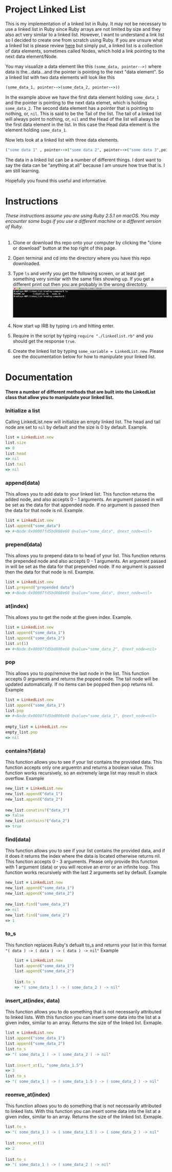 # Project Linked List
This is my implementation of a linked list in Ruby. It may not be necessary to use a linked list in Ruby since Ruby arrays are not limited by size and they also act very similar to a linked list. However, I want to understand a link list so I decided to create one from scratch using Ruby. If you are unsure what a linked list is please review [here](https://en.wikipedia.org/wiki/Linked_list) but simply put, a linked list is a collection of data elements, sometimes called Nodes, which hold a link pointing to the next data element/Node. 

You may visualize a data element like this `(some_data, pointer-->)` where data is the...data...and the pointer is pointing to the next "data element". So a linked list with two data elements will look like this 
```Ruby
(some_data_1, pointer-->(some_data_2, pointer-->)) 
```
In the example above we have the first data element holding `some_data_1` and the pointer is pointing to the next data elemet, which is holding `some_data_2`. The second data element has a pointer that is pointing to nothing, or, `nil`. This is said to be the Tail of the list. The tail of a linked list will always point to nothing, or, `nil` and the Head of the list will always be the first data element in the list. In this case the Head data element is the element holding `some_data_1`. 


Now lets look at a  linked list with three data elements.
```Ruby
("some data 1" , pointer-->("some data 2", pointer-->("some data 3",pointer-->)))
```

The data in a linked list can be a number of different things. I dont want to say the data can be "anything at all" because I am unsure how true that is. I am still learning. 

Hopefully you found this useful and informative. 

# Instructions 
###### These instructions assume you are using Ruby 2.5.1 on macOS. You may encounter some bugs if you use a different machine or a different version of Ruby. 

1) Clone or download ths repo onto your computer by clicking the "clone or download" button at the top right of this page. 

2) Open terminal and cd into the directory where you have this repo downloaded. 

3) Type `ls` and verify you get the following screen, or at least get something very similar with the same files showing up. If you get a different print out then you are probably in the wrong directotry. 
![screen shot](https://github.com/BShowen/Linked_list_in_Ruby/blob/master/screenshots/screen_shot_1.png "screen shot")

4) Now start up IRB by typing `irb` and hitting enter. 

5) Require in the script by typing `require "./linkedlist.rb"` and you should get the response `true`. 

6) Create the linked list by typing `some_variable = LinkedList.new`. Please see the documentation below for how to manipulate your linked list. 

# Documentation 

#### There a number of different methods that are built into the LinkedList class that allow you to manipulate your linked list. 

### Initialize a list
Calling LinkedList.new will initialize an empty linked list. The head and tail node are set to `nil` by default and the size is 0 by default. 
Example. 
```Ruby
list = LinkedList.new 
list.size 
=> 0
list.head 
=> nil
list.tail
=> nil
```

### append(data)
This allows you to add data to your linked list. This function returns the added node, and also accepts 0 - 1 arguments. An argument passed in will be set as the data for that appended node. If no argument is passed then the data for that node is nil. 
Example. 
```Ruby
list = LinkedList.new
list.append("some_data")
=> #<Node:0x00007fd5bd808e60 @value="some_data", @next_node=nil>
```

### prepend(data)
This allows you to prepend data to to head of your list. This function returns the prepended node and also accepts 0 - 1 arguments. An argument passed in will be set as the data for that prepended node. If no argument is passed then the data for that node is nil. 
Example.
```Ruby
list = LinkedList.new
list.prepend("prepended data")
=> #<Node:0x00007fd5bd808e60 @value="some_data", @next_node=nil>
```

### at(index)
This allows you to get the node at the given index. 
Example.
```Ruby
list = LinkedList.new 
list.append("some_data_1")
list.append("some_data_2")
list.at(1)
=> #<Node:0x00007fd5bd808e60 @value="some_data_2", @next_node=nil>
```

### pop
This allows you to pop/remove the last node in the list. This function accepts 0 arguments and returns the popped node. The tail node will be updated automatically. If no items can be popped then pop returns nil. 
Example
```Ruby
list = LinkedList.new
list.append("some_data_1")
list.pop 
=> #<Node:0x00007fd5bd808e60 @value="some_data_1", @next_node=nil>

empty_list = LinkedList.new
empty_list.pop
=> nil 
```

### contains?(data)
This function allows you to see if your list contains the provided data. This function accepts only one arguemtn and returns a boolean value. This function works recursively, so an extremely large list may result in stack overflow. 
Example
```Ruby
new_list = LinkedList.new 
new_list.append("data_1")
new_list.append("data_2")

new_list.conatins?("data_3")
=> false
new_list.contains?("data_2")
=> true
```

### find(data)
This function allows you to see if your list contains the provided data, and if it does it returns the index where the data is located otherwise returns nil. This function accepts 0 - 3 arguments. Please only provide this function with 1 argument (data) or you will receive an error or an infinite loop. This function works recursively with the last 2 arguments set by default. 
Example
```Ruby
new_list = LinkedList.new
new_list.append("some_data_1")
new_list.append("some_data_2")

new_list.find("some_data_3")
=> nil
new_list.find("some_data_2")
=> 1
```

### to_s
This function replaces Ruby's defualt to_s and returns your list in this format
`"( data ) -> ( data ) -> ( data ) -> nil"`
Example
```Ruby
    list = LinkedList.new 
    list.append("some_data_1")
    list.append("some_data_2")

    list.to_s
    => "( some_data_1 ) -> ( some_data_2 ) -> nil"
```

### insert_at(index, data)
This function allows you to do something that is not necessarily attributed to linked lists. With this function you can insert some data into the list at a given index, similar to an array. Returns the size of the linked list. 
Exmaple. 
```Ruby
list = LinkedList.new
list.append("some_data_1")
list.append("some_data_2")
list.to_s 
=> "( some_data_1 ) -> ( some_data_2 ) -> nil"

list.insert_at(1, "some_data_1.5")
=> 3
list.to_s
=> "( some_data_1 ) -> ( some_data_1.5 ) -> ( some_data_2 ) -> nil"
```

### reomve_at(index)
This function allows you to do something that is not necessarily attributed to linked lists. With this function you can insert some data into the list at a given index, similar to an array. Returns the size of the linked list. 
Exmaple. 
```Ruby
list.to_s 
=> "( some_data_1 ) -> ( some_data_1.5 ) -> ( some_data_2 ) -> nil"

list.reomve_at(1)
=> 2

list.to_s 
=> "( some_data_1 ) -> ( some_data_2 ) -> nil"
```